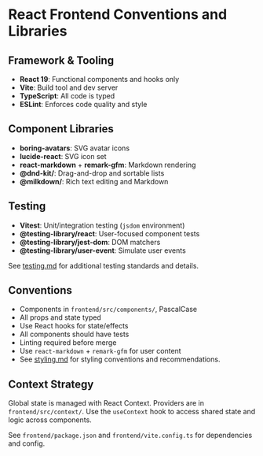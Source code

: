 # React Frontend Conventions and Libraries

## Framework & Tooling

- **React 19**: Functional components and hooks only
- **Vite**: Build tool and dev server
- **TypeScript**: All code is typed
- **ESLint**: Enforces code quality and style

## Component Libraries

- **boring-avatars**: SVG avatar icons
- **lucide-react**: SVG icon set
- **react-markdown** + **remark-gfm**: Markdown rendering
- **@dnd-kit/**: Drag-and-drop and sortable lists
- **@milkdown/**: Rich text editing and Markdown

## Testing

- **Vitest**: Unit/integration testing (`jsdom` environment)
- **@testing-library/react**: User-focused component tests
- **@testing-library/jest-dom**: DOM matchers
- **@testing-library/user-event**: Simulate user events

See [testing.md](./testing.md) for additional testing standards and details.

## Conventions

- Components in `frontend/src/components/`, PascalCase
- All props and state typed
- Use React hooks for state/effects
- All components should have tests
- Linting required before merge
- Use `react-markdown` + `remark-gfm` for user content
- See [styling.md](./styling.md) for styling conventions and recommendations.

## Context Strategy

Global state is managed with React Context. Providers are in `frontend/src/context/`. Use the `useContext` hook to access shared state and logic across components.

See `frontend/package.json` and `frontend/vite.config.ts` for dependencies and config.
